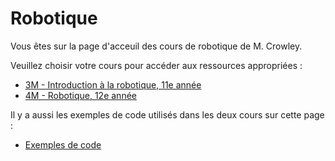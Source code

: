 # Robotique

Vous êtes sur la page d'acceuil des cours de robotique de M. Crowley.

Veuillez choisir votre cours pour accéder aux ressources appropriées :

- [3M - Introduction à la robotique, 11e année](./acceuil3M.md)
- [4M - Robotique, 12e année](./acceuil4M.md)

Il y a aussi les exemples de code utilisés dans les deux cours sur cette page :

- [Exemples de code](./code/index.md)
